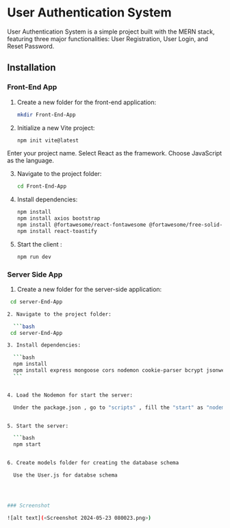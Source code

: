 # User Authentication System

User Authentication System is a simple project built with the MERN stack, featuring three major functionalities: User Registration, User Login, and Reset Password.

## Installation

### Front-End App

1. Create a new folder for the front-end application:

    ```bash
   mkdir Front-End-App
   
2. Initialize a new Vite project:

    ```bash
   npm init vite@latest
    ```

Enter your project name.
Select React as the framework.
Choose JavaScript as the language.

3. Navigate to the project folder:

     ```bash
   cd Front-End-App

4. Install dependencies:

    ```bash
    npm install
    npm install axios bootstrap
    npm install @fortawesome/react-fontawesome @fortawesome/free-solid-svg-icons
    npm install react-toastify
    ```

5. Start the client : 

    ```bash
    npm run dev    

### Server Side App

1. Create a new folder for the server-side application:

  ```bash
   cd server-End-App

2. Navigate to the project folder:

    ```bash
   cd server-End-App

3. Install dependencies:

    ```bash
    npm install
    npm install express mongoose cors nodemon cookie-parser bcrypt jsonwebtoken
    ```


4. Load the Nodemon for start the server:

    Under the package.json , go to "scripts" , fill the "start" as "nodemon index.js"


5. Start the server:

    ```bash
    npm start


6. Create models folder for creating the database schema

    Use the User.js for databse schema




### Screenshot

![alt text](<Screenshot 2024-05-23 080023.png>)